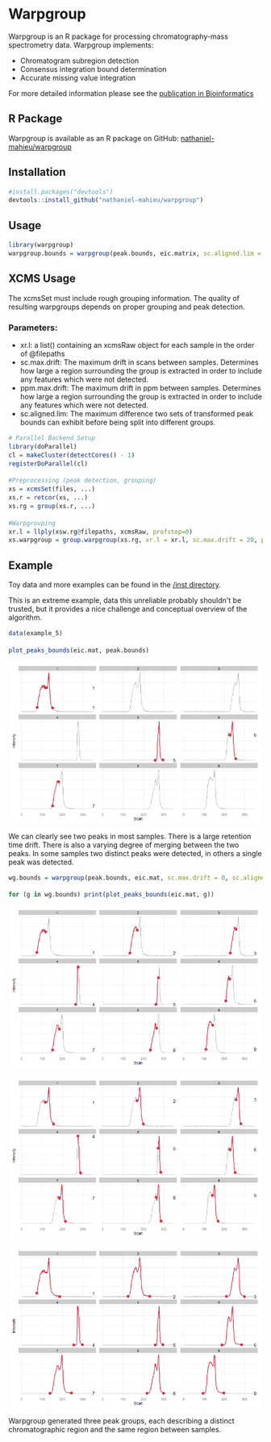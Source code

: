 # Warpgroup
Warpgroup is an R package for processing chromatography-mass spectrometry data.  Warpgroup implements:
* Chromatogram subregion detection
* Consensus integration bound determination
* Accurate missing value integration

For more detailed information please see the [publication in Bioinformatics](#)

## R Package

Warpgroup is available as an R package on GitHub: [nathaniel-mahieu/warpgroup](https://github.com/nathaniel-mahieu/warpgroup)
## Installation
```r
#install.packages("devtools")
devtools::install_github("nathaniel-mahieu/warpgroup")
```

## Usage
```r
library(warpgroup)
warpgroup.bounds = warpgroup(peak.bounds, eic.matrix, sc.aligned.lim = 8)
```

## XCMS Usage
The xcmsSet must include rough grouping information. The quality of resulting warpgroups depends on proper grouping and peak detection.

### Parameters:
* xr.l: a list() containing an xcmsRaw object for each sample in the order of @filepaths
* sc.max.drift: The maximum drift in scans between samples.  Determines how large a region surrounding the group is extracted in order to include any features which were not detected.
* ppm.max.drift: The maximum drift in ppm between samples.  Determines how large a region surrounding the group is extracted in order to include any features which were not detected.
* sc.aligned.lim: The maximum difference two sets of transformed peak bounds can exhibit before being split into different groups.

```r
# Parallel Backend Setup
library(doParallel)
cl = makeCluster(detectCores() - 1)
registerDoParallel(cl)

#Preprocessing (peak detection, grouping)
xs = xcmsSet(files, ...)
xs.r = retcor(xs, ...)
xs.rg = group(xs.r, ...)

#Warpgrouping
xr.l = llply(xsw.rg@filepaths, xcmsRaw, profstep=0)
xs.warpgroup = group.warpgroup(xs.rg, xr.l = xr.l, sc.max.drift = 20, ppm.max.drift = 3, sc.aligned.lim = 7)
```

## Example
Toy data and more examples can be found in the [/inst directory](/inst).

This is an extreme example, data this unreliable probably shouldn't be trusted, but it provides a nice challenge and conceptual overview of the algorithm.

```r
data(example_5)

plot_peaks_bounds(eic.mat, peak.bounds)
```

![Peaks prior to warpgrouping](inst/figure/unnamed-chunk-13-1.png)

We can clearly see two peaks in most samples.  There is a large retention time drift.  There is also a varying degree of merging between the two peaks.  In some samples two distinct peaks were detected, in others a single peak was detected.


```r
wg.bounds = warpgroup(peak.bounds, eic.mat, sc.max.drift = 0, sc.aligned.lim = 8)

for (g in wg.bounds) print(plot_peaks_bounds(eic.mat, g))
```

![Peaks after to warpgrouping 1](inst/figure/unnamed-chunk-14-1.png)

![Peaks after to warpgrouping 2](inst/figure/unnamed-chunk-14-2.png)

![Peaks after to warpgrouping 3](inst/figure/unnamed-chunk-14-3.png)


Warpgroup generated three peak groups, each describing a distinct chromatographic region and the same region between samples.

